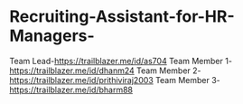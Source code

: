 # Recruiting-Assistant-for-HR-Managers- 

Team Lead-https://trailblazer.me/id/as704
Team Member 1-https://trailblazer.me/id/dhanm24 
Team Member 2-https://trailblazer.me/id/prithiviraj2003 
Team Member 3-https://trailblazer.me/id/bharm88
